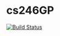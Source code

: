 # cs246GP
[![Build Status](https://travis-ci.com/greg2010/cs246GP.svg?token=CkHywkDBeGz3UY16pAtp&branch=master)](https://travis-ci.com/greg2010/cs246GP)
